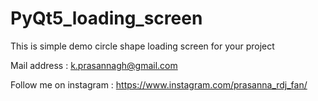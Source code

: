 # PyQt5_loading_screen

This is simple demo circle shape loading screen for your project

Mail address : k.prasannagh@gmail.com

Follow me on instagram : https://www.instagram.com/prasanna_rdj_fan/

